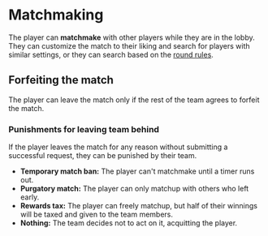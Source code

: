 # Matchmaking
The player can **matchmake** with other players while they are in the lobby. They can customize the match to their liking and search for players with similar settings, or they can search based on the [round rules](./round-rules.md). 

## Forfeiting the match
The player can leave the match only if the rest of the team agrees to forfeit the match. 

### Punishments for leaving team behind
If the player leaves the match for any reason without submitting a successful request, they can be punished by their team.

* **Temporary match ban:** The player can't matchmake until a timer runs out.
* **Purgatory match:** The player can only matchup with others who left early.
* **Rewards tax:** The player can freely matchup, but half of their winnings will be taxed and given to the team members.
* **Nothing:** The team decides not to act on it, acquitting the player. 